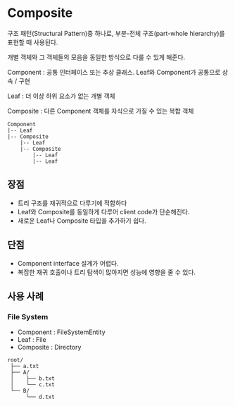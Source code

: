 # Composite

구조 패턴(Structural Pattern)중 하나로, 부분-전체 구조(part-whole hierarchy)를 표현할 때 사용된다.

개별 객체와 그 객체들의 모음을 동일한 방식으로 다룰 수 있게 해준다.

Component : 공통 인터페이스 또는 추상 클래스. Leaf와 Component가 공통으로 상속 / 구현

Leaf : 더 이상 하위 요소가 없는 개별 객체

Composite : 다른 Component 객체를 자식으로 가질 수 있는 복합 객체

```text
Component
|-- Leaf
|-- Composite
    |-- Leaf
    |-- Composite
        |-- Leaf
        |-- Leaf
```

## 장점

- 트리 구조를 재귀적으로 다루기에 적합하다
- Leaf와 Composite를 동일하게 다루어 client code가 단순해진다.
- 새로운 Leaf나 Composite 타입을 추가하기 쉽다.

## 단점

- Component interface 설계가 어렵다.
- 복잡한 재귀 호출이나 트리 탐색이 많아지면 성능에 영향을 줄 수 있다.

## 사용 사례

### File System

- Component : FileSystemEntity
- Leaf : File
- Composite : Directory

```text
root/
 ├── a.txt
 ├── A/
 │    ├── b.txt
 │    └── c.txt
 └── B/
      └── d.txt
```
